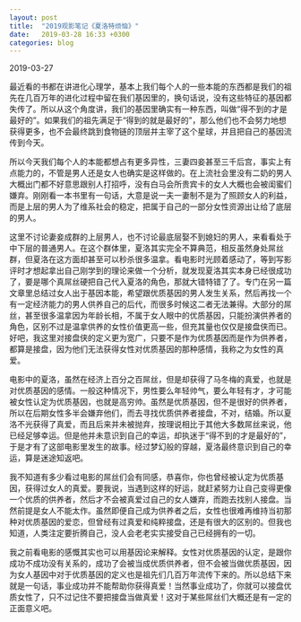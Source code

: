 ```yaml
---
layout: post
title:  "2019观影笔记《夏洛特烦恼》"
date:   2019-03-28 16:33 +0300
categories: blog
---
```


2019-03-27

最近看的书都在讲进化心理学，基本上我们每个人的一些本能的东西都是我们的祖先在几百万年的进化过程中留在我们基因里的，换句话说，没有这些特征的基因都失传了。所以从这个角度讲，我们的基因里确实有一种东西，叫做“得不到的才是最好的”。如果我们的祖先满足于“得到的就是最好的”，那么他们也不会努力地想获得更多，也不会最终跳到食物链的顶层并主宰了这个星球，并且把自己的基因流传到今天。

所以今天我们每个人的本能都想占有更多异性，三妻四妾甚至三千后宫，事实上有点能力的，不管是男人还是女人也确实是这样做的。在上流社会里没有二奶的男人大概出门都不好意思跟别人打招呼，没有白马会所贵宾卡的女人大概也会被闺蜜们嫌弃。刚刚看一本书里有一句话，大意是说一夫一妻制不是为了照顾女人的利益，而是上层的男人为了维系社会的稳定，把属于自己的一部分女性资源出让给了底层的男人。

这里不讨论妻妾成群的上层男人，也不讨论最底层娶不到媳妇的男人，来看看处于中下层的普通男人。在这个群体里，夏洛其实完全不算典范，相反虽然身处屌丝群，但夏洛在这方面却甚至可以秒杀很多温拿。看电影时光顾着感动了，等到写影评时才想起拿出自己刚学到的理论来做一个分析，就发现夏洛其实本身已经很成功了，要是哪个真屌丝硬把自己代入夏洛的角色，那就大错特错了了。专门在另一篇文章里总结过女人出于基因本能，希望跟优质基因的男人发生关系，然后再找一个有一定经济能力的男人供养自己的后代，而很多时候这二者无法兼得。大部分的屌丝，甚至很多温拿因为年龄长相，不属于女人眼中的优质基因，只能扮演供养者的角色，区别不过是温拿供养的女性价值更高一些，但充其量也仅仅是接盘侠而已。好吧，我这里对接盘侠的定义更为宽广，只要不是作为优质基因而是作为供养者，都算是接盘，因为他们无法获得女性对优质基因的那种感情，我称之为女性的真爱。

电影中的夏洛，虽然在经济上百分之百屌丝，但是却获得了马冬梅的真爱，也就是对优质基因的感情。一般这种情况下，男性要么年轻帅气，要么年轻有才，才可能被女性认定为优质基因，也就是高穷帅。虽然是优质基因，但不是很好的供养者，所以在后期女性多半会嫌弃他们，而去寻找优质供养者接盘，不对，结婚。所以夏洛不光获得了真爱，而且后来并未被抛弃，按理说相比于其他大多数屌丝来说，他已经足够幸运。但是他并未意识到自己的幸运，却执迷于“得不到的才是最好的”，于是才有了这部电影里发生的故事。经过梦幻般的穿越，夏洛最终意识到自己的幸运，算是迷途知返吧。

我不知道有多少看过电影的屌丝们会有同感，恭喜你，你也曾经被认定为优质基因，获得过女人的真爱。要我说，当遇到这样的好运，就赶紧努力让自己变得更像一个优质的供养者，然后才不会被真爱过自己的女人嫌弃，而跑去找别人接盘。当然前提是女人不能太作。虽然即便自己成为供养者之后，女性也很难再维持当初那种对优质基因的爱恋，但曾经有过真爱和纯粹接盘，还是有很大的区别的。但我也知道，人类注定要折腾自己，没人会老老实实接受自己已经拥有的一切。

我之前看电影的感慨其实也可以用基因论来解释。女性对优质基因的认定，是跟你成功不成功没有关系的，成功了会被当成优质供养者，但不会被当做优质基因，因为女人基因中对于优质基因的定义也是祖先们几百万年流传下来的。所以总结下来就是一句话，事业成功并不能帮助你获得真爱！当然事业成功了，你就可以接盘优质女性了，只不过记住不要把接盘当做真爱！这对于某些屌丝们大概还是有一定的正面意义吧。

<!--end-->
